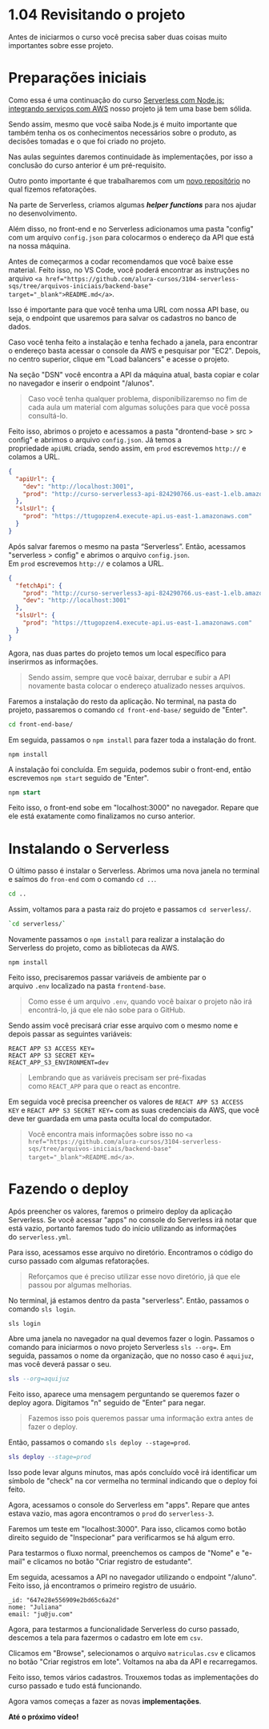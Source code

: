 # 1.04 Revisitando o projeto

Antes de iniciarmos o curso você precisa saber duas coisas muito importantes sobre esse projeto.

# Preparações iniciais

Como essa é uma continuação do curso [Serverless com Node.js: integrando serviços com AWS](https://cursos.alura.com.br/course/serverless-node-js-integrando-servicos-aws) nosso projeto já tem uma base bem sólida.

Sendo assim, mesmo que você saiba Node.js é muito importante que também tenha os os conhecimentos necessários sobre o produto, as decisões tomadas e o que foi criado no projeto.

Nas aulas seguintes daremos continuidade às implementações, por isso a conclusão do curso anterior é um pré-requisito.

Outro ponto importante é que trabalharemos com um [novo repositório](https://github.com/alura-cursos/3104-serverless-sqs) no qual fizemos refatorações.

Na parte de Serverless, criamos algumas _**helper functions**_ para nos ajudar no desenvolvimento.

Além disso, no front-end e no Serverless adicionamos uma pasta "config" com um arquivo `config.json` para colocarmos o endereço da API que está na nossa máquina.

Antes de começarmos a codar recomendamos que você baixe esse material. Feito isso, no VS Code, você poderá encontrar as instruções no arquivo `<a href="https://github.com/alura-cursos/3104-serverless-sqs/tree/arquivos-iniciais/backend-base" target="_blank">README.md</a>`.

Isso é importante para que você tenha uma URL com nossa API base, ou seja, o endpoint que usaremos para salvar os cadastros no banco de dados.

Caso você tenha feito a instalação e tenha fechado a janela, para encontrar o endereço basta acessar o console da AWS e pesquisar por "EC2". Depois, no centro superior, clique em "Load balancers" e acesse o projeto.

Na seção "DSN" você encontra a API da máquina atual, basta copiar e colar no navegador e inserir o endpoint "/alunos".

> Caso você tenha qualquer problema, disponibilizaremso no fim de cada aula um material com algumas soluções para que você possa consultá-lo.

Feito isso, abrimos o projeto e acessamos a pasta "drontend-base > src > config" e abrimos o arquivo `config.json`. Já temos a propriedade `apiURL` criada, sendo assim, em `prod` escrevemos `http://` e colamos a URL.

```json
{
  "apiUrl": {
    "dev": "http://localhost:3001",
    "prod": "http://curso-serverless3-api-824290766.us-east-1.elb.amazonaws.com"
  },
  "slsUrl": {
    "prod": "https://ttugopzen4.execute-api.us-east-1.amazonaws.com"
  }
}
```

Após salvar faremos o mesmo na pasta “Serverless”. Então, acessamos "serverless > config" e abrimos o arquivo `config.json`. Em `prod` escrevemos `http://` e colamos a URL.

```json
{
  "fetchApi": {
    "prod": "http://curso-serverless3-api-824290766.us-east-1.elb.amazonaws.com",
    "dev": "http://localhost:3001"
  },
  "slsUrl": {
    "prod": "https://ttugopzen4.execute-api.us-east-1.amazonaws.com"
  }
}
```

Agora, nas duas partes do projeto temos um local específico para inserirmos as informações.

> Sendo assim, sempre que você baixar, derrubar e subir a API novamente basta colocar o endereço atualizado nesses arquivos.

Faremos a instalação do resto da aplicação. No terminal, na pasta do projeto, passaremos o comando `cd front-end-base/` seguido de "Enter".

```bash
cd front-end-base/
```

Em seguida, passamos o `npm install` para fazer toda a instalação do front.

```undefined
npm install
```

A instalação foi concluída. Em seguida, podemos subir o front-end, então escrevemos `npm start` seguido de "Enter".

```sql
npm start
```

Feito isso, o front-end sobe em "localhost:3000" no navegador. Repare que ele está exatamente como finalizamos no curso anterior.

# Instalando o Serverless

O último passo é instalar o Serverless. Abrimos uma nova janela no terminal e saímos do `fron-end` com o comando `cd ..`.

```bash
cd ..
```

Assim, voltamos para a pasta raiz do projeto e passamos `cd serverless/`.

```bash
`cd serverless/`
```

Novamente passamos o `npm install` para realizar a instalação do Serverless do projeto, como as bibliotecas da AWS.

```undefined
npm install
```

Feito isso, precisaremos passar variáveis de ambiente par o arquivo `.env` localizado na pasta `frontend-base`.

> Como esse é um arquivo `.env`, quando você baixar o projeto não irá encontrá-lo, já que ele não sobe para o GitHub.

Sendo assim você precisará criar esse arquivo com o mesmo nome e depois passar as seguintes variáveis:

```vbnet
REACT APP S3 ACCESS KEY=
REACT APP S3 SECRET KEY= 
REACT_APP_S3_ENVIRONMENT=dev
```

> Lembrando que as variáveis precisam ser pré-fixadas como `REACT_APP` para que o react as encontre.

Em seguida você precisa preencher os valores de `REACT APP S3 ACCESS KEY` e `REACT APP S3 SECRET KEY=` com as suas credenciais da AWS, que você deve ter guardada em uma pasta oculta local do computador.

> Você encontra mais informações sobre isso no `<a href="https://github.com/alura-cursos/3104-serverless-sqs/tree/arquivos-iniciais/backend-base" target="_blank">README.md</a>`.

# Fazendo o deploy

Após preencher os valores, faremos o primeiro deploy da aplicação Serverless. Se você acessar "apps" no console do Serverless irá notar que está vazio, portanto faremos tudo do início utilizando as informações do `serverless.yml`.

Para isso, acessamos esse arquivo no diretório. Encontramos o código do curso passado com algumas refatorações.

> Reforçamos que é preciso utilizar esse novo diretório, já que ele passou por algumas melhorias.

No terminal, já estamos dentro da pasta "serverless". Então, passamos o comando `sls login`.

```undefined
sls login
```

Abre uma janela no navegador na qual devemos fazer o login. Passamos o comando para iniciarmos o novo projeto Serverless `sls --org=`. Em seguida, passamos o nome da organização, que no nosso caso é `aquijuz`, mas você deverá passar o seu.

```lua
sls --org=aquijuz
```

Feito isso, aparece uma mensagem perguntando se queremos fazer o deploy agora. Digitamos "n" seguido de "Enter" para negar.

> Fazemos isso pois queremos passar uma informação extra antes de fazer o deploy.

Então, passamos o comando `sls deploy --stage=prod`.

```lua
sls deploy --stage=prod
```

Isso pode levar alguns minutos, mas após concluído você irá identificar um símbolo de "check" na cor vermelha no terminal indicando que o deploy foi feito.

Agora, acessamos o console do Serverless em "apps". Repare que antes estava vazio, mas agora encontramos o `prod` do `serverless-3`.

Faremos um teste em "localhost:3000". Para isso, clicamos como botão direito seguido de "Inspecionar" para verificarmos se há algum erro.

Para testarmos o fluxo normal, preenchemos os campos de "Nome" e "e-mail" e clicamos no botão "Criar registro de estudante".

Em seguida, acessamos a API no navegador utilizando o endpoint "/aluno". Feito isso, já encontramos o primeiro registro de usuário.

```vbnet
_id: "647e28e556909e2bd65c6a2d" 
nome: "Juliana" 
email: "ju@ju.com"
```

Agora, para testarmos a funcionalidade Serverless do curso passado, descemos a tela para fazermos o cadastro em lote em `csv`.

Clicamos em "Browse", selecionamos o arquivo `matriculas.csv` e clicamos no botão "Criar registros em lote". Voltamos na aba da API e recarregamos.

Feito isso, temos vários cadastros. Trouxemos todas as implementações do curso passado e tudo está funcionando.

Agora vamos começas a fazer as novas **implementações**.

**Até o próximo vídeo!**